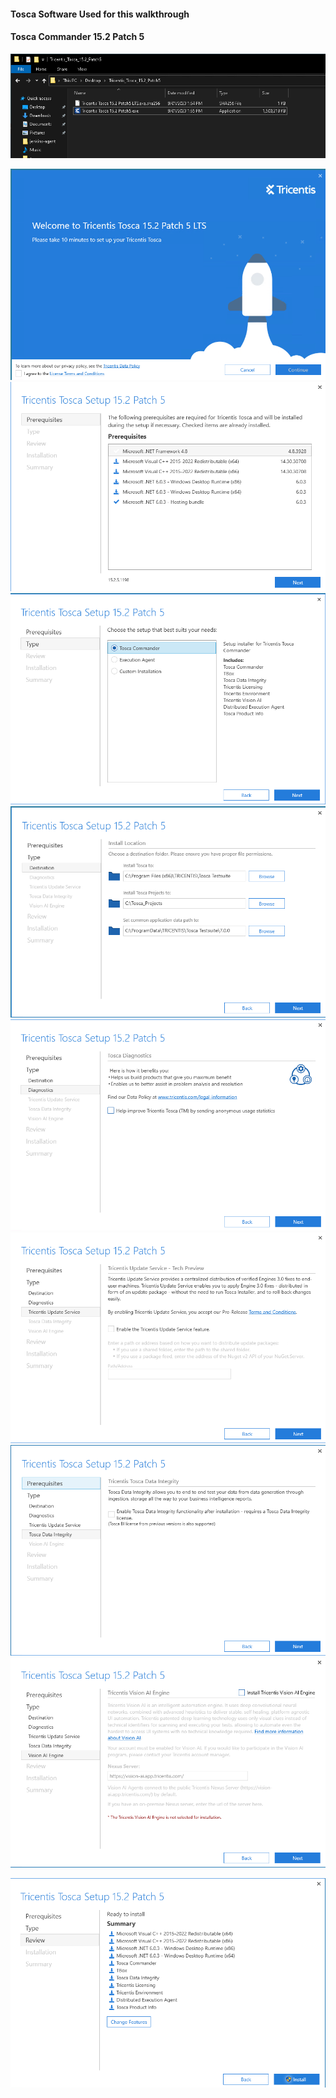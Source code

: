 #### Tosca Software Used for this walkthrough
#### Tosca Commander 15.2 Patch 5

![](./img/commander.png)

![](./img/commander-splash.png)
![](./img/commander-prerequisites.png)
![](./img/commander-type.png)
![](./img/commander-install-location.png)
![](commander-diagnostics.png)
![](commander-update-service.png)
![](commander-data-integrity.png)
![](commander-vission-ai.png)

![](commander-install.png)